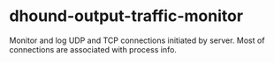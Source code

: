# dhound-output-traffic-monitor
Monitor and log UDP and TCP connections initiated by server. Most of connections are associated with process info.
